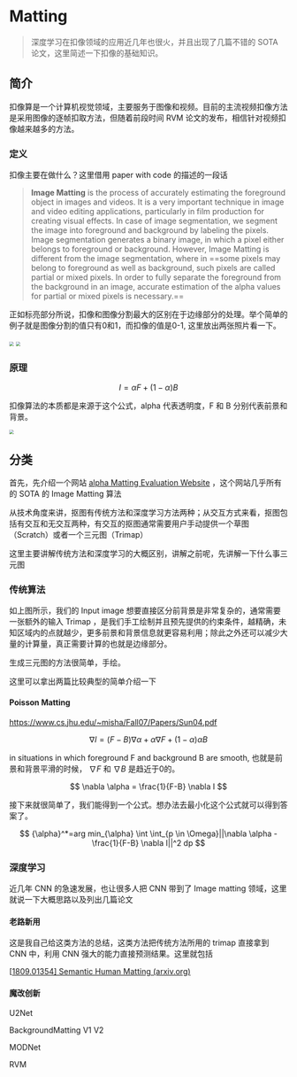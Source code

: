 <head>
	<style type="text/css">h1:first-child {display:none;}</style>
	<script type="text/javascript" src="https://cdnjs.cloudflare.com/ajax/libs/mathjax/2.7.7/latest.js?config=TeX-MML-AM_CHTML"></script>
    <script type="text/x-mathjax-config">
        MathJax.Hub.Config({
            tex2jax: {
            skipTags: ['script', 'noscript', 'style', 'textarea', 'pre'],
            inlineMath: [['$','$']]
            }
        });
    </script>
</head>

# Matting

> 深度学习在扣像领域的应用近几年也很火，并且出现了几篇不错的 SOTA 论文，这里简述一下扣像的基础知识。

## 简介

扣像算是一个计算机视觉领域，主要服务于图像和视频。目前的主流视频扣像方法是采用图像的逐帧扣取方法，但随着前段时间 RVM 论文的发布，相信针对视频扣像越来越多的方法。

### 定义

扣像主要在做什么？这里借用 paper with code 的描述的一段话

> **Image Matting** is the process of accurately estimating the foreground object in images and videos. It is a very important technique in image and video editing applications, particularly in film production for creating visual effects. In case of image segmentation, we segment the image into foreground and background by labeling the pixels. Image segmentation generates a binary image, in which a pixel either belongs to foreground or background. However, Image Matting is different from the image segmentation, where in ==some pixels may belong to foreground as well as background, such pixels are called partial or mixed pixels. In order to fully separate the foreground from the background in an image, accurate estimation of the alpha values for partial or mixed pixels is necessary.==

正如标亮部分所说，扣像和图像分割最大的区别在于边缘部分的处理。举个简单的例子就是图像分割的值只有0和1，而扣像的值是0-1, 这里放出两张照片看一下。

<img src="https://cdn.jsdelivr.net/gh/lblbk/picgo/work/matting_image.jpg" style="zoom:50%;" />

<img src="https://cdn.jsdelivr.net/gh/lblbk/picgo/work/matting_seg.png" style="zoom: 50%;" />

### 原理

$$
I=\alpha F + (1 - \alpha)B
$$

扣像算法的本质都是来源于这个公式，alpha 代表透明度，F 和 B 分别代表前景和背景。

<img src="https://cdn.jsdelivr.net/gh/lblbk/picgo/work/matting_3.png" style="zoom: 50%;" />

## 分类

首先，先介绍一个网站 [alpha Matting Evaluation Website](http://www.alphamatting.com/) ，这个网站几乎所有的 SOTA 的 Image Matting 算法

从技术角度来讲，抠图有传统方法和深度学习方法两种；从交互方式来看，抠图包括有交互和无交互两种，有交互的抠图通常需要用户手动提供一个草图（Scratch）或者一个三元图（Trimap）

这里主要讲解传统方法和深度学习的大概区别，讲解之前呢，先讲解一下什么事三元图

### 传统算法

如上图所示，我们的 Input image 想要直接区分前背景是非常复杂的，通常需要一张额外的输入 Trimap ，是我们手工绘制并且预先提供的约束条件，越精确，未知区域内的点就越少，更多前景和背景信息就更容易利用；除此之外还可以减少大量的计算量，真正需要计算的也就是边缘部分。

生成三元图的方法很简单，手绘。

这里可以拿出两篇比较典型的简单介绍一下

#### Poisson Matting

https://www.cs.jhu.edu/~misha/Fall07/Papers/Sun04.pdf

$$
\nabla I=(F-B)\nabla \alpha+\alpha \nabla F + (1-\alpha)\alpha B
$$

in situations in which foreground F and background B are smooth, 也就是前景和背景平滑的时候， $\nabla F$ 和 $\nabla B$ 是趋近于0的。

$$
\nabla \alpha = \frac{1}{F-B} \nabla I
$$

接下来就很简单了，我们能得到一个公式。想办法去最小化这个公式就可以得到答案了。

$$
{\alpha}^*=arg min_{\alpha} \int \int_{p \in \Omega}||\nabla \alpha - \frac{1}{F-B} \nabla I||^2 dp
$$

### 深度学习

近几年 CNN 的急速发展，也让很多人把 CNN 带到了 Image matting 领域，这里就说一下大概思路以及列出几篇论文

#### 老路新用

这是我自己给这类方法的总结，这类方法把传统方法所用的 trimap 直接拿到 CNN 中，利用 CNN 强大的能力直接预测结果。这里就包括

[[1809.01354\] Semantic Human Matting (arxiv.org)](https://arxiv.org/abs/1809.01354)

#### 魔改创新

U2Net

BackgroundMatting V1 V2

MODNet

RVM

